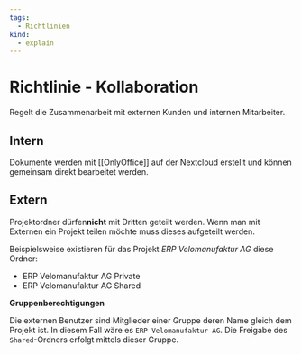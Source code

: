 ```yaml
---
tags:
  - Richtlinien
kind:
  - explain
---
```

# Richtlinie - Kollaboration

Regelt die Zusammenarbeit mit externen Kunden und internen Mitarbeiter.

## Intern

Dokumente werden mit [[OnlyOffice]] auf der Nextcloud erstellt und können gemeinsam direkt bearbeitet werden.

## Extern

Projektordner dürfen**nicht** mit Dritten geteilt werden. Wenn man mit Externen ein Projekt teilen möchte muss dieses aufgeteilt werden.

Beispielsweise existieren für das Projekt *ERP Velomanufaktur AG* diese Ordner:

* ERP Velomanufaktur AG Private
* ERP Velomanufaktur AG Shared

**Gruppenberechtigungen**

Die externen Benutzer sind Mitglieder einer Gruppe deren Name gleich dem Projekt ist. In diesem Fall wäre es `ERP Velomanufaktur AG`. Die Freigabe des `Shared`-Ordners erfolgt mittels dieser Gruppe.